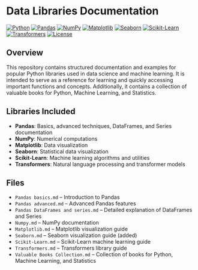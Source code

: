 # Data Libraries Documentation

[![Python](https://img.shields.io/badge/Python-3.10%2B-blue)](https://www.python.org/)
[![Pandas](https://img.shields.io/badge/Pandas-Documentation-orange)](https://pandas.pydata.org/docs/)
[![NumPy](https://img.shields.io/badge/NumPy-Documentation-red)](https://numpy.org/doc/)
[![Matplotlib](https://img.shields.io/badge/Matplotlib-Documentation-green)](https://matplotlib.org/stable/contents.html)
[![Seaborn](https://img.shields.io/badge/Seaborn-Documentation-purple)](https://seaborn.pydata.org/)
[![Scikit-Learn](https://img.shields.io/badge/Scikit--Learn-Documentation-yellow)](https://scikit-learn.org/stable/documentation.html)
[![Transformers](https://img.shields.io/badge/Transformers-Documentation-blueviolet)](https://huggingface.co/docs/transformers/index)
[![License](https://img.shields.io/badge/License-Apache%202.0-lightgrey)](LICENSE)

## Overview
This repository contains structured documentation and examples for popular Python libraries used in data science and machine learning. It is intended to serve as a reference for learning and quickly accessing important functions and concepts. Additionally, it contains a collection of valuable books for Python, Machine Learning, and Statistics.  

## Libraries Included
- **Pandas**: Basics, advanced techniques, DataFrames, and Series documentation
- **NumPy**: Numerical computations
- **Matplotlib**: Data visualization
- **Seaborn**: Statistical data visualization
- **Scikit-Learn**: Machine learning algorithms and utilities
- **Transformers**: Natural language processing and transformer models

## Files
- `Pandas basics.md` – Introduction to Pandas
- `Pandas advanced.md` – Advanced Pandas features
- `Pandas DataFrames and series.md` – Detailed explanation of DataFrames and Series
- `Numpy.md` – NumPy documentation
- `Matplotlib.md` – Matplotlib visualization guide
- `Seaborn.md` – Seaborn visualization guide (added)
- `Scikit-Learn.md` – Scikit-Learn machine learning guide
- `Transformers.md` – Transformers library guide
- `Valuable Books Collection.md` – Collection of books for Python, Machine Learning, and Statistics  

